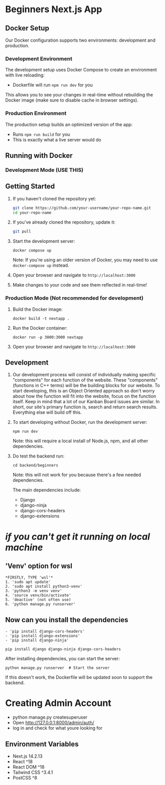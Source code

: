 # Beginners Next.js App

## Docker Setup

Our Docker configuration supports two environments: development and production.

### Development Environment

The development setup uses Docker Compose to create an environment with live reloading:

- Dockerfile will run `npm run dev` for you

This allows you to see your changes in real-time without rebuilding the Docker image (make sure to disable cache in browser settings).

### Production Environment

The production setup builds an optimized version of the app:

- Runs `npm run build` for you
- This is exactly what a live server would do

## Running with Docker

### Development Mode (USE THIS)

## Getting Started

1. If you haven't cloned the repository yet:

   ```bash
   git clone https://github.com/your-username/your-repo-name.git
   cd your-repo-name
   ```

2. If you've already cloned the repository, update it:

   ```bash
   git pull
   ```

3. Start the development server:

   ```shell
   docker compose up
   ```

   Note: If you're using an older version of Docker, you may need to use `docker-compose up` instead.

4. Open your browser and navigate to `http://localhost:3000`

5. Make changes to your code and see them reflected in real-time!

### Production Mode (Not recommended for development)

1. Build the Docker image:

   ```shell
   docker build -t nextapp .
   ```

2. Run the Docker container:

   ```shell
   docker run -p 3000:3000 nextapp
   ```

3. Open your browser and navigate to `http://localhost:3000`

## Development

1. Our development process will consist of individually making specific "components" for each function of the website. These "components" (functions in C++ terms) will be the building blocks for our website. To start developing, this is an Object Oriented approach so don't worry about how the function will fit into the website, focus on the function itself. Keep in mind that a lot of our Kanban Board issues are similar. In short, our site's primary function is, search and return search results. Everything else will build off this.

2. To start developing without Docker, run the development server:

   ```shell
   npm run dev
   ```

   Note: this will require a local install of Node.js, npm, and all other dependencies.

3. Do test the backend run:

   ```shell
   cd backend/beginners
   ```

   Note: this will not work for you because there's a few needed dependencies.

   The main dependencies include:
   - Django
   - django-ninja
   - django-cors-headers
   - django-extensions

# ***if you can't get it running on local machine***
 ## 'Venv' option for wsl
	*FIRSTLY, TYPE 'wsl'*
	1. 'sudo apt update'
	2. 'sudo apt install python3-venv'
	3. 'python3 -m venv venv'
	4. 'source venv/bin/activate'
	5. 'deactive' (not often use)
	6. 'python manage.py runserver'
	
##	Now can you install the dependencies
	- 'pip install django-cors-headers'
	- 'pip install django-extensions'
	- 'pip install django-ninja'

   ```shell
   pip install django django-ninja django-cors-headers
   ```

   After installing dependencies, you can start the server:

   ```shell
   python manage.py runserver  # Start the server
   ```

   If this doesn't work, the Dockerfile will be updated soon to support the backend.

   # Creating Admin Account
   - python manage.py createsuperuser
   - Open http://127.0.0.1:8000/admin/auth/
   - log in and check for what youre looking for

## Environment Variables

- Next.js 14.2.13
- React ^18
- React DOM ^18
- Tailwind CSS ^3.4.1
- PostCSS ^8
